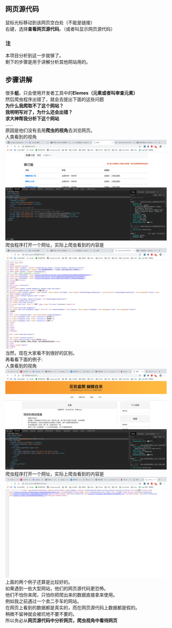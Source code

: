 ## 网页源代码  
鼠标光标移动到该网页空白处（不能是链接）  
右键，选择**查看网页源代码**。（或者叫显示网页源代码）  
### 注
本项目分析到这一步就够了。  
剩下的步骤是用于讲解分析其他网站用的。  

## 步骤讲解
很多**蛆**，只会使用开发者工具中的**Elemes（元素或者叫审查元素）**  
然后爬虫程序出错了，就会去提出下面的这些问题  
**为什么我爬取不了这个网站？**  
**我明明写对了，为什么还会出错？**  
**求大神帮我分析下这个网站**  
……  
原因是他们没有去用**爬虫的视角**去浏览网页。  
人类看到的视角  
![人类1](/img/02.png)  
爬虫程序打开一个网址，实际上爬虫看到的内容是  
![爬虫1](/img/01.png)  
当然，现在大家看不到很好的区别。  
再看看下面的例子:  
人类看到的视角
![人类2](/img/03.png)
爬虫程序打开一个网址，实际上爬虫看到的内容是  
![爬虫1](/img/04.png)
上面的两个例子还算是比较好的。  
如果遇到一些大型网站，他们的网页源代码更恐怖。  
他们不怕你来爬，只怕你把爬出来的数据直接拿来使用。  
例如我之前遇过一个卖二手车的网站。  
在网页上看到的数据都是真实的，而在网页源代码上数据都是假的。  
稍微不留神就会被坑地不要不要的。  
所以务必从**网页源代码中分析网页，爬虫视角中看待网页**
